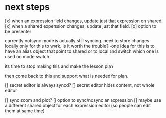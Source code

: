 # next steps

[x] when an expression field changes, update just that expression on shared
[x] when a shared experssion changes, update just that field.
[x] option to be presenter

currently notsync mode is actually still syncing.
need to store changes locally only for this to work.
is it worth the trouble?
-one idea for this is to have an alias object that point to shared or to local and switch which one is used on mode switch.

its time to stop making this and make the lesson plan

then come back to this and support what is needed for plan.

[] secret editor is always syncd?
[] secret editor hides content, not whole editor

[] sync zoom and plot?
[] option to sync/nosync an expression
[] maybe use a different shared object for each expression editor (so people can edit them at same time)
